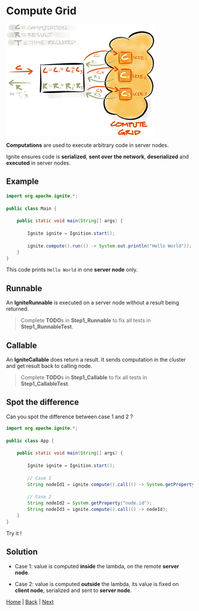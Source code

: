# Compute Grid

![img](img/compute-grid.png)

**Computations** are used to execute arbitrary code in server nodes.

Ignite ensures code is **serialized**, **sent over the network**, **deserialized** and **executed** in server nodes.


## Example

```java
import org.apache.ignite.*;

public class Main {

    public static void main(String[] args) {

        Ignite ignite = Ignition.start();

        ignite.compute().run(() -> System.out.println("Hello World"));
    }
}
```
This code prints `Hello World` in one **server node** only.


## Runnable

An **IgniteRunnable** is executed on a server node without a result being returned.


>Complete **TODO**s in **Step1_Runnable** to fix all tests in **Step1_RunnableTest**.


## Callable

An **IgniteCallable** does return a result. It sends computation in the cluster and get result back to calling node.

>Complete **TODO**s in **Step1_Callable** to fix all tests in **Step1_CallableTest**.


## Spot the difference

Can you spot the difference between case 1 and 2 ?

```java
import org.apache.ignite.*;

public class App {

    public static void main(String[] args) {

        Ignite ignite = Ignition.start();

        // Case 1
        String nodeId1 = ignite.compute().call(() -> System.getProperty("node.id"));

        // Case 2
        String nodeId2 = System.getProperty("node.id");
        String nodeId3 = ignite.compute().call(() -> nodeId);
    }
}
```

Try it !


## Solution

- Case 1: value is computed **inside** the lambda, on the remote **server node**.

- Case 2: value is computed **outside** the lambda, its value is fixed on **client node**, serialized and sent to **server node**.


[Home](../readme.md) | [Back](./get-started.md) | [Next](./part2_data-grid.md)
